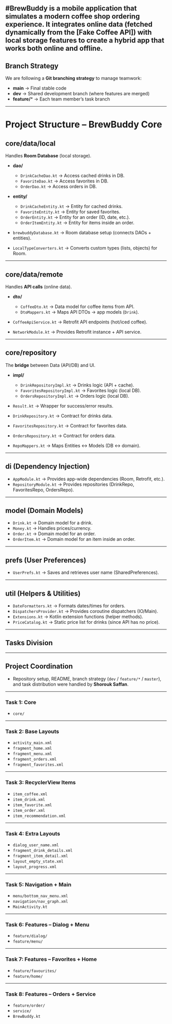 #BrewBuddy 
is a mobile application that simulates a modern coffee shop ordering experience. It integrates online data (fetched dynamically from the [Fake Coffee API]) with local storage features to create a hybrid app that works both online and offline.
---
## Branch Strategy

We are following a **Git branching strategy** to manage teamwork:

- **main** → Final stable code  
- **dev** → Shared development branch (where features are merged)  
- **feature/*** → Each team member’s task branch  

---
# Project Structure – BrewBuddy Core 

## core/data/local  
Handles **Room Database** (local storage).  

- **dao/**  
  - `DrinkCacheDao.kt` → Access cached drinks in DB.  
  - `FavoriteDao.kt` → Access favorites in DB.  
  - `OrderDao.kt` → Access orders in DB.  

- **entity/**  
  - `DrinkCacheEntity.kt` → Entity for cached drinks.  
  - `FavoriteEntity.kt` → Entity for saved favorites.  
  - `OrderEntity.kt` → Entity for an order (ID, date, etc.).  
  - `OrderItemEntity.kt` → Entity for items inside an order.  

- `brewbuddyDatabase.kt` → Room database setup (connects DAOs + entities).  
- `LocalTypeConverters.kt` → Converts custom types (lists, objects) for Room.  

---

## core/data/remote  
Handles **API calls** (online data).  

- **dto/**  
  - `CoffeeDto.kt` → Data model for coffee items from API.  
  - `DtoMappers.kt` → Maps API DTOs → app models (`Drink`).  

- `CoffeeApiService.kt` → Retrofit API endpoints (hot/iced coffee).  
- `NetworkModule.kt` → Provides Retrofit instance + API service.  

---

## core/repository  
The **bridge** between Data (API/DB) and UI.  

- **impl/**  
  - `DrinkRepositoryImpl.kt` → Drinks logic (API + cache).  
  - `FavoritesRepositoryImpl.kt` → Favorites logic (local DB).  
  - `OrdersRepositoryImpl.kt` → Orders logic (local DB).  

- `Result.kt` → Wrapper for success/error results.  
- `DrinkRepository.kt` → Contract for drinks data.  
- `FavoritesRepository.kt` → Contract for favorites data.  
- `OrdersRepository.kt` → Contract for orders data.  
- `RepoMappers.kt` → Maps Entities ↔ Models (DB ↔ domain).  

---

## di (Dependency Injection)  
- `AppModule.kt` → Provides app-wide dependencies (Room, Retrofit, etc.).  
- `RepositoryModule.kt` → Provides repositories (DrinkRepo, FavoritesRepo, OrdersRepo).  

---

## model (Domain Models)  
- `Drink.kt` → Domain model for a drink.  
- `Money.kt` → Handles prices/currency.  
- `Order.kt` → Domain model for an order.  
- `OrderItem.kt` → Domain model for an item inside an order.  

---

## prefs (User Preferences)  
- `UserPrefs.kt` → Saves and retrieves user name (SharedPreferences).  

---

## util (Helpers & Utilities)  
- `DateFormatters.kt` → Formats dates/times for orders.  
- `DispatchersProvider.kt` → Provides coroutine dispatchers (IO/Main).  
- `Extensions.kt` → Kotlin extension functions (helper methods).  
- `PriceCatalog.kt` → Static price list for drinks (since API has no price).  
---

## Tasks Division
---
## Project Coordination

- Repository setup, README, branch strategy (`dev` / `feature/*` / `master`), and task distribution were handled by **Shorouk Saffan**.
---
### Task 1: Core
- `core/`

---

### Task 2: Base Layouts
- `activity_main.xml`  
- `fragment_home.xml`  
- `fragment_menu.xml`  
- `fragment_orders.xml`  
- `fragment_favorites.xml`  

---

### Task 3: RecyclerView Items
- `item_coffee.xml`  
- `item_drink.xml`  
- `item_favorite.xml`  
- `item_order.xml`  
- `item_recommendation.xml`  

---

### Task 4: Extra Layouts
- `dialog_user_name.xml`  
- `fragment_drink_details.xml`  
- `fragment_item_detail.xml`  
- `layout_empty_state.xml`  
- `layout_progress.xml`  

---

### Task 5: Navigation + Main
- `menu/bottom_nav_menu.xml`  
- `navigation/nav_graph.xml`  
- `MainActivity.kt`  

---

### Task 6: Features – Dialog + Menu
- `feature/dialog/`  
- `feature/menu/`  

---

### Task 7: Features – Favorites + Home
- `feature/favourites/`  
- `feature/home/`  

---

### Task 8: Features – Orders + Service
- `feature/order/`  
- `service/`  
- `BrewBuddy.kt`  

